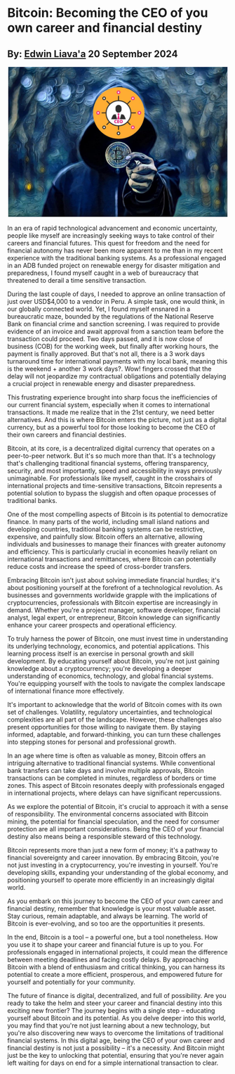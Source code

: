 #  Bitcoin: Becoming the CEO of you own career and financial destiny
## By: [Edwin Liava'a](https://github.com/EdwinLiavaa) 20 September 2024

<p align="center">
 <img width="500" src="https://github.com/EdwinLiavaa/liavaa.space/blob/main/blog/20240920/pic.png">
</p>

In an era of rapid technological advancement and economic uncertainty, people like myself are increasingly seeking ways to take control of their careers and financial futures. This quest for freedom and the need for financial autonomy has never been more apparent to me than in my recent experience with the traditional banking systems. As a professional engaged in an ADB funded project on renewable energy for disaster mitigation and preparedness, I found myself caught in a web of bureaucracy that threatened to derail a time sensitive transaction.

During the last couple of days, I needed to approve an online transaction of just over USD$4,000 to a vendor in Peru. A simple task, one would think, in our globally connected world. Yet, I found myself ensnared in a bureaucratic maze, bounded by the regulations of the National Reserve Bank on financial crime and sanction screening. I was required to provide evidence of an invoice and await approval from a sanction team before the transaction could proceed. Two days passed, and it is now close of business (COB) for the working week, but finally after working hours, the payment is finally approved. But that's not all, there is a 3 work days turnaround time for international payments with my local bank, meaning this is the weekend + another 3 work days?. Wow! fingers crossed that the delay will not jeopardize my contractual obligations and potentially delaying a crucial project in renewable energy and disaster preparedness.

This frustrating experience brought into sharp focus the inefficiencies of our current financial system, especially when it comes to international transactions. It made me realize that in the 21st century, we need better alternatives. And this is where Bitcoin enters the picture, not just as a digital currency, but as a powerful tool for those looking to become the CEO of their own careers and financial destinies.

Bitcoin, at its core, is a decentralized digital currency that operates on a peer-to-peer network. But it's so much more than that. It's a technology that's challenging traditional financial systems, offering transparency, security, and most importantly, speed and accessibility in ways previously unimaginable. For professionals like myself, caught in the crosshairs of international projects and time-sensitive transactions, Bitcoin represents a potential solution to bypass the sluggish and often opaque processes of traditional banks.

One of the most compelling aspects of Bitcoin is its potential to democratize finance. In many parts of the world, including small island nations and developing countries, traditional banking systems can be restrictive, expensive, and painfully slow. Bitcoin offers an alternative, allowing individuals and businesses to manage their finances with greater autonomy and efficiency. This is particularly crucial in economies heavily reliant on international transactions and remittances, where Bitcoin can potentially reduce costs and increase the speed of cross-border transfers.

Embracing Bitcoin isn't just about solving immediate financial hurdles; it's about positioning yourself at the forefront of a technological revolution. As businesses and governments worldwide grapple with the implications of cryptocurrencies, professionals with Bitcoin expertise are increasingly in demand. Whether you're a project manager, software developer, financial analyst, legal expert, or entrepreneur, Bitcoin knowledge can significantly enhance your career prospects and operational efficiency.

To truly harness the power of Bitcoin, one must invest time in understanding its underlying technology, economics, and potential applications. This learning process itself is an exercise in personal growth and skill development. By educating yourself about Bitcoin, you're not just gaining knowledge about a cryptocurrency; you're developing a deeper understanding of economics, technology, and global financial systems. You're equipping yourself with the tools to navigate the complex landscape of international finance more effectively.

It's important to acknowledge that the world of Bitcoin comes with its own set of challenges. Volatility, regulatory uncertainties, and technological complexities are all part of the landscape. However, these challenges also present opportunities for those willing to navigate them. By staying informed, adaptable, and forward-thinking, you can turn these challenges into stepping stones for personal and professional growth.

In an age where time is often as valuable as money, Bitcoin offers an intriguing alternative to traditional financial systems. While conventional bank transfers can take days and involve multiple approvals, Bitcoin transactions can be completed in minutes, regardless of borders or time zones. This aspect of Bitcoin resonates deeply with professionals engaged in international projects, where delays can have significant repercussions.

As we explore the potential of Bitcoin, it's crucial to approach it with a sense of responsibility. The environmental concerns associated with Bitcoin mining, the potential for financial speculation, and the need for consumer protection are all important considerations. Being the CEO of your financial destiny also means being a responsible steward of this technology.

Bitcoin represents more than just a new form of money; it's a pathway to financial sovereignty and career innovation. By embracing Bitcoin, you're not just investing in a cryptocurrency, you're investing in yourself. You're developing skills, expanding your understanding of the global economy, and positioning yourself to operate more efficiently in an increasingly digital world.

As you embark on this journey to become the CEO of your own career and financial destiny, remember that knowledge is your most valuable asset. Stay curious, remain adaptable, and always be learning. The world of Bitcoin is ever-evolving, and so too are the opportunities it presents.

In the end, Bitcoin is a tool – a powerful one, but a tool nonetheless. How you use it to shape your career and financial future is up to you. For professionals engaged in international projects, it could mean the difference between meeting deadlines and facing costly delays. By approaching Bitcoin with a blend of enthusiasm and critical thinking, you can harness its potential to create a more efficient, prosperous, and empowered future for yourself and potentially for your community.

The future of finance is digital, decentralized, and full of possibility. Are you ready to take the helm and steer your career and financial destiny into this exciting new frontier? The journey begins with a single step – educating yourself about Bitcoin and its potential. As you delve deeper into this world, you may find that you're not just learning about a new technology, but you're also discovering new ways to overcome the limitations of traditional financial systems. In this digital age, being the CEO of your own career and financial destiny is not just a possibility – it's a necessity. And Bitcoin might just be the key to unlocking that potential, ensuring that you're never again left waiting for days on end for a simple international transaction to clear.

